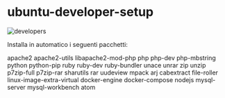 # ubuntu-developer-setup

<p><img src="https://assets.ubuntu.com/v1/79439f53-Dell_XPS_Laptop_Front-Developer.png?w=600" alt="developers"></p>

<p>Installa in automatico i seguenti pacchetti:</p>

apache2
apache2-utils
libapache2-mod-php
php
php-dev
php-mbstring
python
python-pip
ruby
ruby-dev
ruby-bundler
unace
unrar
zip
unzip
p7zip-full
p7zip-rar
sharutils
rar
uudeview
mpack
arj
cabextract
file-roller
linux-image-extra-virtual
docker-engine
docker-compose
nodejs
mysql-server
mysql-workbench
atom
